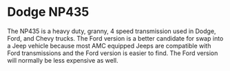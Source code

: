 # Dodge NP435

The NP435 is a heavy duty, granny, 4 speed transmission used in Dodge, Ford, and Chevy trucks. The Ford version is a better candidate for swap into a Jeep vehicle because most AMC equipped Jeeps are compatible with Ford transmissions and the Ford version is easier to find. The Ford version will normally be less expensive as well.
